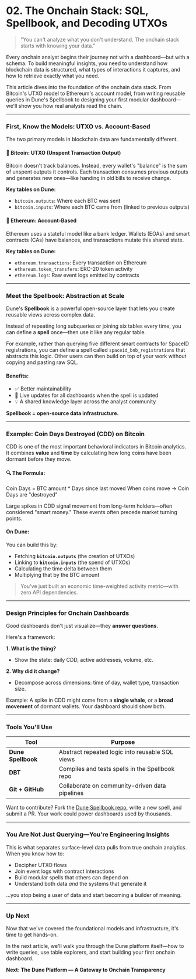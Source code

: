 
# **02. The Onchain Stack: SQL, Spellbook, and Decoding UTXOs**

> "You can't analyze what you don't understand. The onchain stack starts with knowing your data."

Every onchain analyst begins their journey not with a dashboard—but with a schema. To build meaningful insights, you need to understand how blockchain data is structured, what types of interactions it captures, and how to retrieve exactly what you need.

This article dives into the foundation of the onchain data stack. From Bitcoin's UTXO model to Ethereum's account model, from writing reusable queries in Dune's Spellbook to designing your first modular dashboard—we'll show you how real analysts read the chain.

---

### First, Know the Models: UTXO vs. Account-Based

The two primary models in blockchain data are fundamentally different.

#### 🔗 **Bitcoin: UTXO (Unspent Transaction Output)**

Bitcoin doesn't track balances. Instead, every wallet's "balance" is the sum of unspent outputs it controls. Each transaction consumes previous outputs and generates new ones—like handing in old bills to receive change.

**Key tables on Dune:**

- `bitcoin.outputs`: Where each BTC was sent
- `bitcoin.inputs`: Where each BTC came from (linked to previous outputs)

#### 📘 **Ethereum: Account-Based**

Ethereum uses a stateful model like a bank ledger. Wallets (EOAs) and smart contracts (CAs) have balances, and transactions mutate this shared state.

**Key tables on Dune:**

- `ethereum.transactions`: Every transaction on Ethereum
- `ethereum.token_transfers`: ERC-20 token activity
- `ethereum.logs`: Raw event logs emitted by contracts

---

### Meet the Spellbook: Abstraction at Scale

Dune's **Spellbook** is a powerful open-source layer that lets you create reusable views across complex data.

Instead of repeating long subqueries or joining six tables every time, you can define a **spell** once—then use it like any regular table.

For example, rather than querying five different smart contracts for SpaceID registrations, you can define a spell called `spaceid_bnb_registrations` that abstracts this logic. Other users can then build on top of your work without copying and pasting raw SQL.

#### Benefits:

- ✅ Better maintainability
- 🔄 Live updates for all dashboards when the spell is updated
- 💡 A shared knowledge layer across the analyst community

**Spellbook = open-source data infrastructure.**

---

### Example: Coin Days Destroyed (CDD) on Bitcoin

CDD is one of the most important behavioral indicators in Bitcoin analytics. It combines **value** and **time** by calculating how long coins have been dormant before they move.

#### 🔍 The Formula:

Coin Days = BTC amount * Days since last moved
When coins move → Coin Days are "destroyed"

Large spikes in CDD signal movement from long-term holders—often considered "smart money." These events often precede market turning points.

#### On Dune:

You can build this by:

- Fetching **`bitcoin.outputs`** (the creation of UTXOs)
- Linking to **`bitcoin.inputs`** (the spend of UTXOs)
- Calculating the time delta between them
- Multiplying that by the BTC amount

> You've just built an economic time-weighted activity metric—with zero API dependencies.

---

### Design Principles for Onchain Dashboards

Good dashboards don't just visualize—they **answer questions**.

Here's a framework:

**1. What is the thing?**  

- Show the state: daily CDD, active addresses, volume, etc.

**2. Why did it change?**  

- Decompose across dimensions: time of day, wallet type, transaction size.

Example: A spike in CDD might come from a **single whale**, or a **broad movement** of dormant wallets. Your dashboard should show both.

---

### Tools You'll Use

| Tool               | Purpose                                         |
| ------------------ | ----------------------------------------------- |
| **Dune Spellbook** | Abstract repeated logic into reusable SQL views |
| **DBT**            | Compiles and tests spells in the Spellbook repo |
| **Git + GitHub**   | Collaborate on community-driven data pipelines  |

Want to contribute? Fork the [Dune Spellbook repo](https://github.com/duneanalytics/spellbook), write a new spell, and submit a PR. Your work could power dashboards used by thousands.

---

### You Are Not Just Querying—You're Engineering Insights

This is what separates surface-level data pulls from true onchain analytics. When you know how to:

- Decipher UTXO flows  
- Join event logs with contract interactions  
- Build modular spells that others can depend on  
- Understand both data *and* the systems that generate it

…you stop being a user of data and start becoming a builder of meaning.

---

### Up Next

Now that we've covered the foundational models and infrastructure, it's time to get hands-on.

In the next article, we'll walk you through the Dune platform itself—how to write queries, use table explorers, and start building your first onchain dashboard.

**Next: The Dune Platform — A Gateway to Onchain Transparency**
